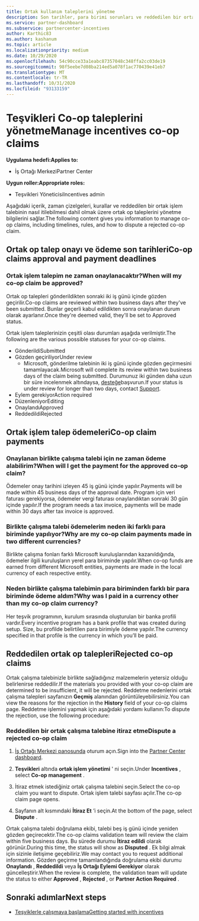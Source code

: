```yaml
---
title: Ortak kullanım taleplerini yönetme
description: Son tarihler, para birimi sorunları ve reddedilen bir ortak op talebini nasıl ele almak dahil olmak üzere ortak op talep sürecini anlayın.
ms.service: partner-dashboard
ms.subservice: partnercenter-incentives
author: Karthic83
ms.author: kashanum
ms.topic: article
ms.localizationpriority: medium
ms.date: 10/29/2020
ms.openlocfilehash: 54c90cce33a1eabc87357048c348ffa2cc03de19
ms.sourcegitcommit: 98f5eebe7d08ba214ed5a078f1ac770439e41eb7
ms.translationtype: MT
ms.contentlocale: tr-TR
ms.lasthandoff: 10/31/2020
ms.locfileid: "93133159"
---
```

# <a name="manage-incentives-co-op-claims"></a><span data-ttu-id="4f0ad-103">Teşvikleri Co-op taleplerini yönetme</span><span class="sxs-lookup"><span data-stu-id="4f0ad-103">Manage incentives co-op claims</span></span>

<span data-ttu-id="4f0ad-104">**Uygulama hedefi:**</span><span class="sxs-lookup"><span data-stu-id="4f0ad-104">**Applies to:**</span></span>

- <span data-ttu-id="4f0ad-105">İş Ortağı Merkezi</span><span class="sxs-lookup"><span data-stu-id="4f0ad-105">Partner Center</span></span>

<span data-ttu-id="4f0ad-106">**Uygun roller:**</span><span class="sxs-lookup"><span data-stu-id="4f0ad-106">**Appropriate roles:**</span></span>

- <span data-ttu-id="4f0ad-107">Teşvikleri Yöneticisi</span><span class="sxs-lookup"><span data-stu-id="4f0ad-107">Incentives admin</span></span>

<span data-ttu-id="4f0ad-108">Aşağıdaki içerik, zaman çizelgeleri, kurallar ve reddedilen bir ortak işlem talebinin nasıl itilebilmesi dahil olmak üzere ortak op taleplerini yönetme bilgilerini sağlar.</span><span class="sxs-lookup"><span data-stu-id="4f0ad-108">The following content gives you information to manage co-op claims, including timelines, rules, and how to dispute a rejected co-op claim.</span></span>

## <a name="co-op-claims-approval-and-payment-deadlines"></a><span data-ttu-id="4f0ad-109">Ortak op talep onayı ve ödeme son tarihleri</span><span class="sxs-lookup"><span data-stu-id="4f0ad-109">Co-op claims approval and payment deadlines</span></span>

### <a name="when-will-my-co-op-claim-be-approved"></a><span data-ttu-id="4f0ad-110">Ortak işlem talepim ne zaman onaylanacaktır?</span><span class="sxs-lookup"><span data-stu-id="4f0ad-110">When will my co-op claim be approved?</span></span>

<span data-ttu-id="4f0ad-111">Ortak op talepleri gönderildikten sonraki iki iş günü içinde gözden geçirilir.</span><span class="sxs-lookup"><span data-stu-id="4f0ad-111">Co-op claims are reviewed within two business days after they've been submitted.</span></span> <span data-ttu-id="4f0ad-112">Bunlar geçerli kabul edildikten sonra onaylanan durum olarak ayarlanır.</span><span class="sxs-lookup"><span data-stu-id="4f0ad-112">Once they're deemed valid, they'll be set to Approved status.</span></span>  

<span data-ttu-id="4f0ad-113">Ortak işlem taleplerinizin çeşitli olası durumları aşağıda verilmiştir.</span><span class="sxs-lookup"><span data-stu-id="4f0ad-113">The following are the various possible statuses for your co-op claims.</span></span>

- <span data-ttu-id="4f0ad-114">Gönderildi</span><span class="sxs-lookup"><span data-stu-id="4f0ad-114">Submitted</span></span>
- <span data-ttu-id="4f0ad-115">Gözden geçiriliyor</span><span class="sxs-lookup"><span data-stu-id="4f0ad-115">Under review</span></span>
  - <span data-ttu-id="4f0ad-116">Microsoft, gönderilme talebinin iki iş günü içinde gözden geçirmesini tamamlayacak.</span><span class="sxs-lookup"><span data-stu-id="4f0ad-116">Microsoft will complete its review within two business days of the claim being submitted.</span></span> <span data-ttu-id="4f0ad-117">Durumunuz iki günden daha uzun bir süre incelenmek altındaysa, [desteğe](https://partner.microsoft.com/dashboard/support/incentives/servicerequests?category=incentives)başvurun.</span><span class="sxs-lookup"><span data-stu-id="4f0ad-117">If your status is under review for longer than two days, contact [Support](https://partner.microsoft.com/dashboard/support/incentives/servicerequests?category=incentives).</span></span>
- <span data-ttu-id="4f0ad-118">Eylem gerekiyor</span><span class="sxs-lookup"><span data-stu-id="4f0ad-118">Action required</span></span>
- <span data-ttu-id="4f0ad-119">Düzenleniyor</span><span class="sxs-lookup"><span data-stu-id="4f0ad-119">Editing</span></span>
- <span data-ttu-id="4f0ad-120">Onaylandı</span><span class="sxs-lookup"><span data-stu-id="4f0ad-120">Approved</span></span>
- <span data-ttu-id="4f0ad-121">Reddedildi</span><span class="sxs-lookup"><span data-stu-id="4f0ad-121">Rejected</span></span>

## <a name="co-op-claim-payments"></a><span data-ttu-id="4f0ad-122">Ortak işlem talep ödemeleri</span><span class="sxs-lookup"><span data-stu-id="4f0ad-122">Co-op claim payments</span></span>

### <a name="when-will-i-get-the-payment-for-the-approved-co-op-claim"></a><span data-ttu-id="4f0ad-123">Onaylanan birlikte çalışma talebi için ne zaman ödeme alabilirim?</span><span class="sxs-lookup"><span data-stu-id="4f0ad-123">When will I get the payment for the approved co-op claim?</span></span>

<span data-ttu-id="4f0ad-124">Ödemeler onay tarihini izleyen 45 iş günü içinde yapılır.</span><span class="sxs-lookup"><span data-stu-id="4f0ad-124">Payments will be made within 45 business days of the approval date.</span></span> <span data-ttu-id="4f0ad-125">Program için veri faturası gerekiyorsa, ödemeler vergi faturası onaylandıktan sonraki 30 gün içinde yapılır.</span><span class="sxs-lookup"><span data-stu-id="4f0ad-125">If the program needs a tax invoice, payments will be made within 30 days after tax invoice is approved.</span></span>

### <a name="why-are-my-co-op-claim-payments-made-in-two-different-currencies"></a><span data-ttu-id="4f0ad-126">Birlikte çalışma talebi ödemelerim neden iki farklı para biriminde yapılıyor?</span><span class="sxs-lookup"><span data-stu-id="4f0ad-126">Why are my co-op claim payments made in two different currencies?</span></span>

<span data-ttu-id="4f0ad-127">Birlikte çalışma fonları farklı Microsoft kuruluşlarından kazanıldığında, ödemeler ilgili kuruluşların yerel para biriminde yapılır.</span><span class="sxs-lookup"><span data-stu-id="4f0ad-127">When co-op funds are earned from different Microsoft entities, payments are made in the local currency of each respective entity.</span></span>  

### <a name="why-was-i-paid-in-a-currency-other-than-my-co-op-claim-currency"></a><span data-ttu-id="4f0ad-128">Neden birlikte çalışma talebimin para biriminden farklı bir para biriminde ödeme aldım?</span><span class="sxs-lookup"><span data-stu-id="4f0ad-128">Why was I paid in a currency other than my co-op claim currency?</span></span>

<span data-ttu-id="4f0ad-129">Her teşvik programının, kurulum sırasında oluşturulan bir banka profili vardır.</span><span class="sxs-lookup"><span data-stu-id="4f0ad-129">Every incentive program has a bank profile that was created during setup.</span></span> <span data-ttu-id="4f0ad-130">Size, bu profilde belirtilen para birimiyle ödeme yapılır.</span><span class="sxs-lookup"><span data-stu-id="4f0ad-130">The currency specified in that profile is the currency in which you’ll be paid.</span></span>

## <a name="rejected-co-op-claims"></a><span data-ttu-id="4f0ad-131">Reddedilen ortak op talepleri</span><span class="sxs-lookup"><span data-stu-id="4f0ad-131">Rejected co-op claims</span></span>

<span data-ttu-id="4f0ad-132">Ortak çalışma talebinizle birlikte sağladığınız malzemelerin yetersiz olduğu belirlenirse reddedilir.</span><span class="sxs-lookup"><span data-stu-id="4f0ad-132">If the materials you provided with your co-op claim are determined to be insufficient, it will be rejected.</span></span> <span data-ttu-id="4f0ad-133">Reddetme nedenlerini ortak çalışma talepleri sayfanızın **Geçmiş** alanından görüntüleyebilirsiniz.</span><span class="sxs-lookup"><span data-stu-id="4f0ad-133">You can view the reasons for the rejection in the **History** field of your co-op claims page.</span></span> <span data-ttu-id="4f0ad-134">Reddetme işlemini yapmak için aşağıdaki yordamı kullanın:</span><span class="sxs-lookup"><span data-stu-id="4f0ad-134">To dispute the rejection, use the following procedure:</span></span>

### <a name="dispute-a-rejected-co-op-claim"></a><span data-ttu-id="4f0ad-135">Reddedilen bir ortak çalışma talebine itiraz etme</span><span class="sxs-lookup"><span data-stu-id="4f0ad-135">Dispute a rejected co-op claim</span></span>

1. <span data-ttu-id="4f0ad-136">[İş Ortağı Merkezi panosunda](https://partner.microsoft.com/dashboard/) oturum açın.</span><span class="sxs-lookup"><span data-stu-id="4f0ad-136">Sign into the [Partner Center dashboard](https://partner.microsoft.com/dashboard/).</span></span>

2. <span data-ttu-id="4f0ad-137">**Teşvikleri** altında **ortak işlem yönetimi** ' ni seçin.</span><span class="sxs-lookup"><span data-stu-id="4f0ad-137">Under **Incentives** , select **Co-op management** .</span></span>

3. <span data-ttu-id="4f0ad-138">İtiraz etmek istediğiniz ortak çalışma talebini seçin.</span><span class="sxs-lookup"><span data-stu-id="4f0ad-138">Select the co-op claim you want to dispute.</span></span> <span data-ttu-id="4f0ad-139">Ortak işlem talebi sayfası açılır.</span><span class="sxs-lookup"><span data-stu-id="4f0ad-139">The co-op claim page opens.</span></span>

4. <span data-ttu-id="4f0ad-140">Sayfanın alt kısmındaki **İtiraz Et** ’i seçin.</span><span class="sxs-lookup"><span data-stu-id="4f0ad-140">At the bottom of the page, select **Dispute** .</span></span>

<span data-ttu-id="4f0ad-141">Ortak çalışma talebi doğrulama ekibi, talebi beş iş günü içinde yeniden gözden geçirecektir.</span><span class="sxs-lookup"><span data-stu-id="4f0ad-141">The co-op claims validation team will review the claim within five business days.</span></span> <span data-ttu-id="4f0ad-142">Bu sürede durumu **İtiraz edildi** olarak görünür.</span><span class="sxs-lookup"><span data-stu-id="4f0ad-142">During this time, the status will show as **Disputed** .</span></span> <span data-ttu-id="4f0ad-143">Ek bilgi almak için sizinle iletişime geçebiliriz.</span><span class="sxs-lookup"><span data-stu-id="4f0ad-143">We may contact you to request additional information.</span></span> <span data-ttu-id="4f0ad-144">Gözden geçirme tamamlandığında doğrulama ekibi durumu **Onaylandı** , **Reddedildi** veya **İş Ortağı Eylemi Gerekiyor** olarak güncelleştirir.</span><span class="sxs-lookup"><span data-stu-id="4f0ad-144">When the review is complete, the validation team will update the status to either **Approved** , **Rejected** , or **Partner Action Required** .</span></span>

## <a name="next-steps"></a><span data-ttu-id="4f0ad-145">Sonraki adımlar</span><span class="sxs-lookup"><span data-stu-id="4f0ad-145">Next steps</span></span>

- [<span data-ttu-id="4f0ad-146">Teşviklerle çalışmaya başlama</span><span class="sxs-lookup"><span data-stu-id="4f0ad-146">Getting started with incentives</span></span>](incentives-get-started-intro.md)
